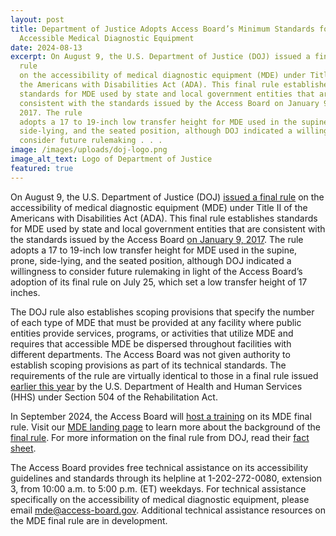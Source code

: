 ```yaml
---
layout: post
title: Department of Justice Adopts Access Board’s Minimum Standards for
  Accessible Medical Diagnostic Equipment
date: 2024-08-13
excerpt: On August 9, the U.S. Department of Justice (DOJ) issued a final
  rule
  on the accessibility of medical diagnostic equipment (MDE) under Title II of
  the Americans with Disabilities Act (ADA). This final rule establishes
  standards for MDE used by state and local government entities that are
  consistent with the standards issued by the Access Board on January 9,
  2017. The rule
  adopts a 17 to 19-inch low transfer height for MDE used in the supine, prone,
  side-lying, and the seated position, although DOJ indicated a willingness to
  consider future rulemaking . . .
image: /images/uploads/doj-logo.png
image_alt_text: Logo of Department of Justice
featured: true
---
```

On August 9, the U.S. Department of Justice (DOJ) [issued a final rule](https://www.federalregister.gov/documents/2024/08/09/2024-16889/nondiscrimination-on-the-basis-of-disability-accessibility-of-medical-diagnostic-equipment-of-state) on the accessibility of medical diagnostic equipment (MDE) under Title II of the Americans with Disabilities Act (ADA). This final rule establishes standards for MDE used by state and local government entities that are consistent with the standards issued by the Access Board [on January 9, 2017](https://www.regulations.gov/document/ATBCB-2012-0003-0077). The rule adopts a 17 to 19-inch low transfer height for MDE used in the supine, prone, side-lying, and the seated position, although DOJ indicated a willingness to consider future rulemaking in light of the Access Board’s adoption of its final rule on July 25, which set a low transfer height of 17 inches.

The DOJ rule also establishes scoping provisions that specify the number of each type of MDE that must be provided at any facility where public entities provide services, programs, or activities that utilize MDE and requires that accessible MDE be dispersed throughout facilities with different departments. The Access Board was not given authority to establish scoping provisions as part of its technical standards. The requirements of the rule are virtually identical to those in a final rule issued [earlier this year](https://www.federalregister.gov/documents/2024/05/09/2024-09237/nondiscrimination-on-the-basis-of-disability-in-programs-or-activities-receiving-federal-financial) by the U.S. Department of Health and Human Services (HHS) under Section 504 of the Rehabilitation Act.

In September 2024, the Access Board will [host a training](https://www.access-board.gov/webinars/2024/09/05/medical-diagnostic-equipment-final-rule/) on its MDE final rule. Visit our [MDE landing page](https://www.access-board.gov/mde/) to learn more about the background of the [final rule](https://www.federalregister.gov/documents/2024/07/25/2024-16266/standards-for-accessible-medical-diagnostic-equipment). For more information on the final rule from DOJ, read their [fact sheet](https://www.ada.gov/notices/2024/08/08/mde-fact-sheet/#top).

The Access Board provides free technical assistance on its accessibility guidelines and standards through its helpline at 1-202-272-0080, extension 3, from 10:00 a.m. to 5:00 p.m. (ET) weekdays. For technical assistance specifically on the accessibility of medical diagnostic equipment, please email [mde@access-board.gov](mailto:mde@access-board.gov). Additional technical assistance resources on the MDE final rule are in development.
